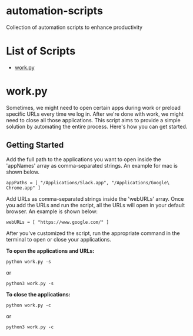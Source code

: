 # automation-scripts
Collection of automation scripts to enhance productivity

# List of Scripts
* [work.py](#work-py)

# work.py
Sometimes, we might need to open certain apps during work or preload specific URLs every time we log in. After we're done with work, we might need to close all those applications. This script aims to provide a simple solution by automating the entire process. Here's how you can get started.

## Getting Started 
Add the full path to the applications you want to open inside the 'appNames' array as comma-separated strings. An example for mac is shown below. 

```
appPaths = [ "/Applications/Slack.app", "/Applications/Google\ Chrome.app" ]
```

Add URLs as comma-separated strings inside the 'webURLs' array. Once you add the URLs and run the script, all the URLs will open in your default browser. An example is shown below:

```
webURLs = [ "https://www.google.com/" ]
```

After you've customized the script, run the appropriate command in the terminal to open or close your applications.

**To open the applications and URLs:**

```
python work.py -s 
```

or

```
python3 work.py -s
```

**To close the applications:**

```
python work.py -c 
```
or 

```
python3 work.py -c
```
